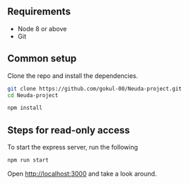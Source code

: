 ## Requirements

* Node 8 or above
* Git

## Common setup

Clone the repo and install the dependencies.

```bash
git clone https://github.com/gokul-00/Neuda-project.git
cd Neuda-project
```

```bash
npm install
```

## Steps for read-only access

To start the express server, run the following

```bash
npm run start
```

Open [http://localhost:3000](http://localhost:3000) and take a look around.